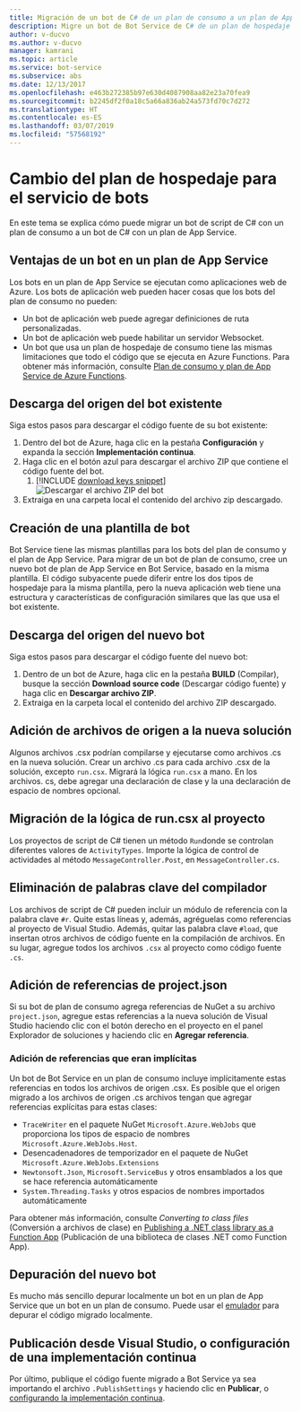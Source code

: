 ```yaml
---
title: Migración de un bot de C# de un plan de consumo a un plan de App Service | Microsoft Docs
description: Migre un bot de Bot Service de C# de un plan de hospedaje de consumo a un plan de hospedaje de App Service.
author: v-ducvo
ms.author: v-ducvo
manager: kamrani
ms.topic: article
ms.service: bot-service
ms.subservice: abs
ms.date: 12/13/2017
ms.openlocfilehash: e463b272385b97e630d4087908aa82e23a70fea9
ms.sourcegitcommit: b2245df2f0a18c5a66a836ab24a573fd70c7d272
ms.translationtype: HT
ms.contentlocale: es-ES
ms.lasthandoff: 03/07/2019
ms.locfileid: "57568192"
---
```

# <a name="change-the-hosting-plan-for-your-bot-service"></a>Cambio del plan de hospedaje para el servicio de bots

En este tema se explica cómo puede migrar un bot de script de C# con un plan de consumo a un bot de C# con un plan de App Service. 

## <a name="advantages-of-a-bot-on-an-app-service-plan"></a>Ventajas de un bot en un plan de App Service

Los bots en un plan de App Service se ejecutan como aplicaciones web de Azure. Los bots de aplicación web pueden hacer cosas que los bots del plan de consumo no pueden:

- Un bot de aplicación web puede agregar definiciones de ruta personalizadas.
- Un bot de aplicación web puede habilitar un servidor Websocket. 
- Un bot que usa un plan de hospedaje de consumo tiene las mismas limitaciones que todo el código que se ejecuta en Azure Functions. Para obtener más información, consulte <a target='_blank' href='/azure/azure-functions/functions-scale'>Plan de consumo y plan de App Service de Azure Functions</a>.

## <a name="download-your-existing-bot-source"></a>Descarga del origen del bot existente

Siga estos pasos para descargar el código fuente de su bot existente:

1. Dentro del bot de Azure, haga clic en la pestaña **Configuración** y expanda la sección **Implementación continua**.  
2. Haga clic en el botón azul para descargar el archivo ZIP que contiene el código fuente del bot.  
    1. [!INCLUDE [download keys snippet](~/includes/snippet-abs-key-download.md)]
    ![Descargar el archivo ZIP del bot](~/media/continuous-deployment-consumption-download.png)
3. Extraiga en una carpeta local el contenido del archivo zip descargado. 


## <a name="create-a-bot-template"></a>Creación de una plantilla de bot

Bot Service tiene las mismas plantillas para los bots del plan de consumo y el plan de App Service. Para migrar de un bot de plan de consumo, cree un nuevo bot de plan de App Service en Bot Service, basado en la misma plantilla. El código subyacente puede diferir entre los dos tipos de hospedaje para la misma plantilla, pero la nueva aplicación web tiene una estructura y características de configuración similares que las que usa el bot existente.

## <a name="download-the-new-bot-source"></a>Descarga del origen del nuevo bot

Siga estos pasos para descargar el código fuente del nuevo bot:

1. Dentro de un bot de Azure, haga clic en la pestaña **BUILD** (Compilar), busque la sección **Download source code** (Descargar código fuente) y haga clic en **Descargar archivo ZIP**. 
2. Extraiga en la carpeta local el contenido del archivo ZIP descargado.

## <a name="add-source-files-to-new-solution"></a>Adición de archivos de origen a la nueva solución

Algunos archivos .csx podrían compilarse y ejecutarse como archivos .cs en la nueva solución. Crear un archivo .cs para cada archivo .csx de la solución, excepto `run.csx`. Migrará la lógica `run.csx` a mano. En los archivos. cs, debe agregar una declaración de clase y la una declaración de espacio de nombres opcional.

## <a name="migrate-runcsx-logic-into-your-project"></a>Migración de la lógica de run.csx al proyecto

Los proyectos de script de C# tienen un método `Run`donde se controlan diferentes valores de `ActivityTypes`. Importe la lógica de control de actividades al método `MessageController.Post`, en `MessageController.cs`.

## <a name="remove-compiler-keywords"></a>Eliminación de palabras clave del compilador

Los archivos de script de C# pueden incluir un módulo de referencia con la palabra clave `#r`. Quite estas líneas y, además, agréguelas como referencias al proyecto de Visual Studio. Además, quitar las palabra clave `#load`, que insertan otros archivos de código fuente en la compilación de archivos. En su lugar, agregue todos los archivos `.csx` al proyecto como código fuente `.cs`.

## <a name="add-references-from-projectjson"></a>Adición de referencias de project.json

Si su bot de plan de consumo agrega referencias de NuGet a su archivo `project.json`, agregue estas referencias a la nueva solución de Visual Studio haciendo clic con el botón derecho en el proyecto en el panel Explorador de soluciones y haciendo clic en **Agregar referencia**.

### <a name="add-references-that-were-implicit"></a>Adición de referencias que eran implícitas

Un bot de Bot Service en un plan de consumo incluye implícitamente estas referencias en todos los archivos de origen .csx. Es posible que el origen migrado a los archivos de origen .cs archivos tengan que agregar referencias explícitas para estas clases:

- `TraceWriter` en el paquete NuGet `Microsoft.Azure.WebJobs` que proporciona los tipos de espacio de nombres `Microsoft.Azure.WebJobs.Host`. 
- Desencadenadores de temporizador en el paquete de NuGet `Microsoft.Azure.WebJobs.Extensions`
- `Newtonsoft.Json`, `Microsoft.ServiceBus` y otros ensamblados a los que se hace referencia automáticamente
- `System.Threading.Tasks` y otros espacios de nombres importados automáticamente

Para obtener más información, consulte *Converting to class files* (Conversión a archivos de clase) en <a target='_blank' href='https://blogs.msdn.microsoft.com/appserviceteam/2017/03/16/publishing-a-net-class-library-as-a-function-app/'>Publishing a .NET class library as a Function App</a> (Publicación de una biblioteca de clases .NET como Function App).

## <a name="debug-your-new-bot"></a>Depuración del nuevo bot

Es mucho más sencillo depurar localmente un bot en un plan de App Service que un bot en un plan de consumo. Puede usar el [emulador](bot-service-debug-emulator.md) para depurar el código migrado localmente.

## <a name="publish-from-visual-studio-or-set-up-continuous-deployment"></a>Publicación desde Visual Studio, o configuración de una implementación continua

Por último, publique el código fuente migrado a Bot Service ya sea importando el archivo `.PublishSettings` y haciendo clic en **Publicar**, o [configurando la implementación continua](bot-service-debug-bot.md).
